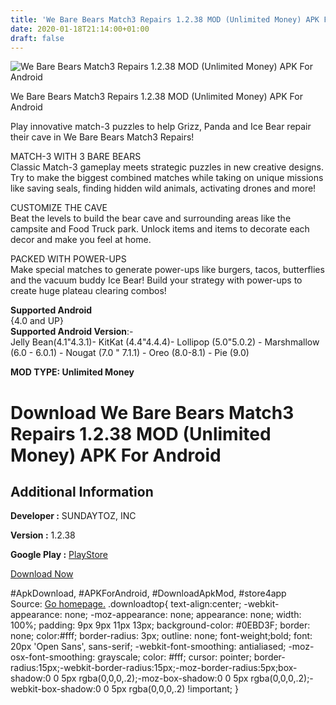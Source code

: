```yaml
---
title: 'We Bare Bears Match3 Repairs 1.2.38 MOD (Unlimited Money) APK For Android'
date: 2020-01-18T21:14:00+01:00
draft: false
---
```


![We Bare Bears Match3 Repairs 1.2.38 MOD (Unlimited Money) APK For Android](https://i2.wp.com/apkhome.net/wp-content/uploads/2020/01/We-Bare-Bears-Match3-Repairs-1.2.38-MOD-Unlimited-Money.png "We Bare Bears Match3 Repairs 1.2.38 MOD (Unlimited Money) APK For Android")

  

We Bare Bears Match3 Repairs 1.2.38 MOD (Unlimited Money) APK For Android

Play innovative match-3 puzzles to help Grizz, Panda and Ice Bear repair their cave in We Bare Bears Match3 Repairs!

MATCH-3 WITH 3 BARE BEARS  
Classic Match-3 gameplay meets strategic puzzles in new creative designs. Try to make the biggest combined matches while taking on unique missions like saving seals, finding hidden wild animals, activating drones and more!

CUSTOMIZE THE CAVE  
Beat the levels to build the bear cave and surrounding areas like the campsite and Food Truck park. Unlock items and items to decorate each decor and make you feel at home.

PACKED WITH POWER-UPS  
Make special matches to generate power-ups like burgers, tacos, butterflies and the vacuum buddy Ice Bear! Build your strategy with power-ups to create huge plateau clearing combos!

**Supported Android**  
{4.0 and UP}  
**Supported Android Version**:-  
Jelly Bean(4.1"4.3.1)- KitKat (4.4"4.4.4)- Lollipop (5.0"5.0.2) - Marshmallow (6.0 - 6.0.1) - Nougat (7.0 " 7.1.1) - Oreo (8.0-8.1) - Pie (9.0)

**MOD TYPE: Unlimited Money**

Download We Bare Bears Match3 Repairs 1.2.38 MOD (Unlimited Money) APK For Android
==================================================================================

Additional Information
----------------------

**Developer :** SUNDAYTOZ, INC

**Version :** 1.2.38

**Google Play :** [PlayStore](https://play.google.com/store/apps/details?id=com.sundaytoz.astove.wbb)

  

[Download Now](https://store4app.co/post/we-bare-bears-match3-repairs-1-2-38-mod-unlimited-money-apk-for-android_1579375502)

  
#ApkDownload, #APKForAndroid, #DownloadApkMod, #store4app  
Source: [Go homepage.](https://store4app.co/post/we-bare-bears-match3-repairs-1-2-38-mod-unlimited-money-apk-for-android_1579375502) .downloadtop{ text-align:center; -webkit-appearance: none; -moz-appearance: none; appearance: none; width: 100%; padding: 9px 9px 11px 13px; background-color: #0EBD3F; border: none; color:#fff; border-radius: 3px; outline: none; font-weight;bold; font: 20px 'Open Sans', sans-serif; -webkit-font-smoothing: antialiased; -moz-osx-font-smoothing: grayscale; color: #fff; cursor: pointer; border-radius:15px;-webkit-border-radius:15px;-moz-border-radius:5px;box-shadow:0 0 5px rgba(0,0,0,.2);-moz-box-shadow:0 0 5px rgba(0,0,0,.2);-webkit-box-shadow:0 0 5px rgba(0,0,0,.2) !important; }